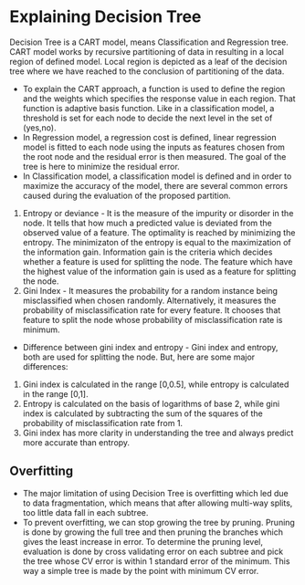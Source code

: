 # Explaining Decision Tree

Decision Tree is a CART model, means Classification and Regression tree. CART model works by recursive partitioning of data in resulting in a local region of defined model. Local region is depicted as a leaf of the decision tree where we have reached to the conclusion of partitioning of the data.
* To explain the CART approach, a function is used to define the region and the weights which specifies the response value in each region. That function is adaptive basis function. Like in a classification model, a threshold is set for each node to decide the next level in the set of (yes,no). 
* In Regression model, a regression cost is defined, linear regression model is fitted to each node using the inputs as features chosen from the root node and the residual error is then measured. The goal of the tree is here to minimize the residual error. 
* In Classification model, a classification model is defined and in order to maximize the accuracy of the model, there are several common errors caused during the evaluation of the proposed partition. 
1. Entropy or deviance -  It is the measure of the impurity or disorder in the node. It tells that how much a predicted value is deviated from the observed value of a feature. The optimality is reached by minimizing the entropy. The minimizaton of the entropy is equal to the maximization of the information gain. Information gain is the criteria which decides whether a feature is used for splitting the node. The feature which have the highest value of the information gain is used as a feature for splitting the node.
2. Gini Index - It measures the probability for a random instance being misclassified when chosen randomly. Alternatively, it measures the probability of misclassification rate for every feature. It chooses that feature to split the node whose probability of misclassification rate is minimum.
* Difference between gini index and entropy - Gini index and entropy, both are used for splitting the node. But, here are some major differences:
1. Gini index is calculated in the range [0,0.5], while entropy is calculated in the range [0,1].
2. Entropy is calculated on the basis of logarithms of base 2, while gini index is calculated by subtracting the sum of the squares of the probability of misclassification rate from 1.
3. Gini index has more clarity in understanding the tree and always predict more accurate than entropy.

## Overfitting
* The major limitation of using Decision Tree is overfitting which led due to data fragmentation, which means that after allowing multi-way splits, too little data fall in each subtree.
* To prevent overfitting, we can stop growing the tree by pruning. Pruning is done by growing the full tree and then pruning the branches which gives the least increase in error. To determine the pruning level, evaluation is done by cross validating error on each subtree and pick the tree whose CV error is within 1 standard error of the minimum. This way a simple tree is made by the point with minimum CV error.
